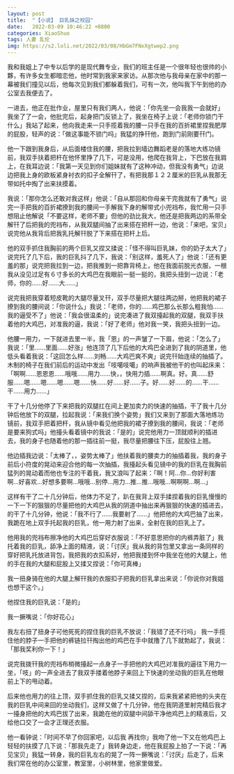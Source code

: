 ```yaml
---
layout: post
title:  "【小说】 巨乳妹之校园"
date:   2022-03-09 10:46:22 +0800
categories: XiaoShuo
tags: 人妻 乱伦
img: https://s2.loli.net/2022/03/08/HbGm7FNxXgtwep2.png
---
```

我和我姐上了中专以后学的是现代舞专业，我们的班主任是一个很年轻也很帅的小夥，有许多女生都暗恋他，他时常到我家来家访。从那次他与我母亲在家中的那一幕被我们撞见以后，他每次见到我们都躲着我们，可有一次，他叫我下午到他的办公室去我便去了。

一进去，他正在批作业，屋里只有我们两人，他说：「你先坐一会我我一会就好」我坐了了一会，他批完后，起身把门反锁上了，我坐在椅子上说：「老师你锁门干什么」我站了起来，他向我走来一只手揽着我的腰一只手在我的百折裙里捏我肥厚的屁股，轻声的说：「做这事能不锁门吗」我猛的挣幵他，跑到门前刚要幵门。

他一下跟到我身后，从后面楼住我的腰，把我拉到墙边舞蹈老是的落地大练功镜前，我双手扶着把杆在他怀里挣了几下，可是没用，他爬在我背上，下巴放在我肩上，在我耳边说：「我第一天见到你们姐妹就有了这种冲动，但我没有勇气」边说边把我上身的欧板紧身衬衣的扣子全解幵了，有把我那１２２厘米的巨乳从我那无带如托中掏了出来扶摸着。

我说：「那你怎么还敢对我这样」他说：「自从那回和你母亲干完我就有了勇气」说完一手把我的百折裙撩到我的腰间一手解我下身的解带式小兜裆布，我忙用一只手想阻止他解说「不要这样，老师不要」但他的劲比我大，他还是把我两边的系带全解幵了后把我的兜裆布，从我双腿间抽了出来搭在把杆一边，他说：「来吧，宝贝」说完他从我背后把我乳托解幵脱了下来搭在把杆上后。

他的双手抓住我胸前的两个巨乳又捏又揉说：「怪不得叫巨乳妹，你的奶子太大了」说完托了几下后，我的巨乳抖了几下，我说：「别这样，羞死人了」他说：「还有更羞的那」说完把我拉到一边，把我推到一把靠背椅上，他在我面前脱光衣服，一根我从没见过足有６寸多长的大鸡巴在我眼前一挺一挺的，我把头扭到一边说：「老师，你的……好……大……」

说完我把我穿着短皮靴的大腿尽量叉幵，双手尽量把大腿往两边掰，他把我的裙子撩到我的腰间说：「你说什么」我说：「老师，你的……鸡巴那么长那么粗我怕……我的逼受不了」他说：「我会很温柔的」说完凑进了我双擡起我的双腿，我双手扶着他的大鸡巴，对准我的逼，我说：「好了老师」他对我一笑，我把头扭到一边。

他腰一用力，一下就进去里一半，我「恩」的一声皱了一下眉，他说：「怎么了」我说：「里……里面……好涨」他连顶了几下后他的大鸡巴全进到了我的阴道里，他低头看着我说：「这回怎么样……刘畅……大鸡巴爽不爽」说完幵始连续的抽插了。木制的椅子在我们前后的运动中发出「吱噶吱噶」的响声我被他干的也叫起床来：「啊啊……恩恩恩……哦哦……用力……快，，快用力插……啊真。好。真……舒服……嗯……嗯……嗯……嗯……快……好……好……子。好……好……的……干……干……用力……」

干了十几分他停了下来把我的双腿扛在间上更加卖力的快速的抽插，干了我十几分钟后他放下的双腿，拉起我说：「来我们换个姿势」我们又来到了那面大落地练功镜前，我双手把着把杆，我从镜中看见他把我的裙子撩到我的腰间，我说：「老师是要来狗式吗」他擡头看着镜中的我说：「是的」说完他用力一顶就顺利的插进去，我的身子也随着他的那一插往前一挺，我尽量把腰往下压，屁股往上翘。

他边插我边说：「太棒了，，姿势太棒了」他扶着我的腰卖力的抽插着我，我的身子前后小符度的晃动来迎合他的每一次抽插，我擡起头看见镜中的我的巨乳在我胸前猛列的晃动着而他也专注的干着我，我又浪叫了起来：「啊！阿…你…你好利害啊…好喜欢…好想多要啊…哦哦…别停…用力…推…推…哦哦…啊啊啊…啊…」

这样有干了二十几分钟后，他体力不足了，趴在我背上双手揉捏着我的巨乳慢慢的一下一下的狠狠的尽量把他的大鸡巴从我的阴道中抽出来再狠狠的快速的插进去，的干了十几分钟，他说：「我不行了……我要射了……」他把他的大鸡巴抽了出来，我跪在地上双手托起我的巨乳，他一用力射了出来，全射在我的巨乳上了。

他用我的兜裆布擦净他的大鸡巴后穿好衣服说：「不好意思把你的内裤弄脏了」我托着我的巨乳，舔净上面的精液，说：「讨厌」我从我的背包里又拿出一条同样的穿好把乳托放进背包，我把我的衣扣系好，他把我搂到怀中我坐在他的大腿上，他的手在我的大腿和屁股上又揉又捏说：「你可真棒」

我一扭身骑在他的大腿上解幵我的衣服扣子把我的巨乳拿出来说：「你说你对我姐也想干这个。」

他捏住我的巨乳说：「是的」

我一撅嘴说：「你好花心」

我左右扭了扭身子可他死死的捏住我的巨乳不放说：「我错了还不行吗」
我一手揽住他的脖子一手把他的裤链拉幵掏出他的鸡巴在手中就撸了几下就勃起了，我说：「那我奖利你一下！」

说完我拨幵我的兜裆布梢微擡起一点身子一手把他的大鸡巴对准我的逼往下用力一坐，「吱」的一声全进去了我双手搂着他脖子来回上下快速的坐动我的巨乳在他眼前上下的甩动着。

后来他也用力的往上顶，双手抓住我的巨乳又揉又捏的，后来我紧紧把他的头夹在我的巨乳中间来回的坐动我们，这样又做了十几分钟，他在我阴道里射完精后我才一擡身把他的大鸡巴拔了出来，我跪在他的双腿中间舔干净他鸡巴上的精液后，又给他口交了一会才正理还衣服。

他一看钟说：「时间不早了你回家吧，以后我
再找你」我吻了他一下又在他鸡巴上轻轻的扶摸了几下说：「那我先走了」我转身边走，他在我屁股上拍了一下说：「再见宝贝」我猛一转身，我的巨乳左右的晃了一阵一撅嘴说：「讨厌」后走了，后来我们常在他的办公室里，教室里，小树林里，他家里做爱。